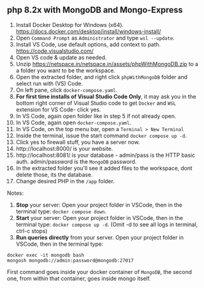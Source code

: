 ## php 8.2x with MongoDB and Mongo-Express
1. Install Docker Desktop for Windows (x64). https://docs.docker.com/desktop/install/windows-install/
2. Open `Command Prompt` as `Administrator` and type `wsl --update`.
3. Install VS Code, use default options, add context to path. https://code.visualstudio.com/
4. Open VS code & update as needed.
5. Unzip https://netspace.in/netspace.in/assets/phpWithMongoDB.zip to a a folder you want to be the workspace.
6. Open the extracted folder, and right click `phpWithMongoDB` folder and select run with (VS) Code.
7. On left pane, click `docker-compose.yaml`. 
8. **For first time installs of Visual Studio Code Only**, it may ask you in the bottom right corner of Visual Studio code to get `Docker` and `WSL` extension for VS Code- click yes.
9. In VS Code, again open folder like in step 5 if not already open.
10. In VS Code, again open `docker-compose.yaml`.
11. In VS Code, on the top menu bar, open a `Terminal > New Terminal`
12. Inside the terminal, issue the start command `docker compose up -d`.
13. Click yes to firewall stuff, you have a server now.
14. http://localhost:8000/ is your website.
15. http://localhost:8081/ is your database - admin/pass  is the HTTP basic auth. admin/password is the `MongoDB` password.
16. In the extracted folder you'll see it added files to the workspace, dont delete those, its the database. 
17. Change desired PHP in the `/app` folder.

Notes:
1. **Stop** your server: Open your project folder in VSCode, then in the terminal type: `docker compose down`.
2. **Start** your server: Open your project folder in VSCode, then in the terminal type: `docker compose up -d`. (Omit -d to see all logs in terminal, ctrl-c stops)
3. **Run queries directly** from your server. Open your project folder in VSCode, then in the terminal type:
```
docker exec -it mongodb bash
mongosh mongodb://admin:password@mongodb:27017
```
First command goes inside your docker container of `MongoDB`, the second one, from within that container, goes inside mongo itself.
